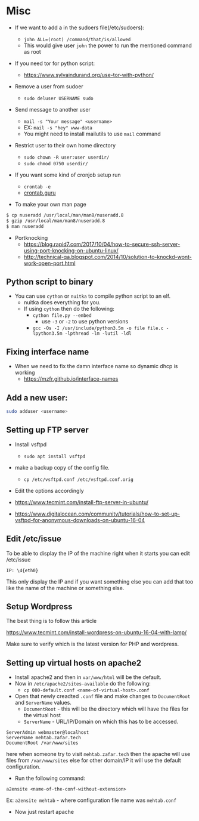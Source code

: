 # Misc

* If we want to add a in the sudoers file(/etc/sudoers):
    - `john ALL=(root) /command/that/is/allowed`
    - This would give user `john` the power to run the mentioned command as root
* If you need tor for python script:
    - https://www.sylvaindurand.org/use-tor-with-python/
* Remove a user from sudoer
    - `sudo deluser USERNAME sudo`
* Send message to another user
    - `mail -s "Your message" <username>`
    - EX: `mail -s "hey" www-data`
    - You might need to install mailutils to use `mail` command
* Restrict user to their own home directory
    - `sudo chown -R user:user userdir/`
    - `sudo chmod 0750 userdir/`
* If you want some kind of cronjob setup run
    - `crontab -e`
    - [crontab.guru](https://crontab.guru/)

* To make your own man page

```bash
$ cp nuseradd /usr/local/man/man8/nuseradd.8
$ gzip /usr/local/man/man8/nuseradd.8
$ man nuseradd
```

* Portknocking
    - https://blog.rapid7.com/2017/10/04/how-to-secure-ssh-server-using-port-knocking-on-ubuntu-linux/
    - http://technical-qa.blogspot.com/2014/10/solution-to-knockd-wont-work-open-port.html

## Python script to binary

* You can use `cython` or `nuitka` to compile python script to an elf.
    - nuitka does everything for you.
    - If using `cython` then do the following:
        * `cython file.py --embed`
            - use `-3` or `-2` to use python versions
        * `gcc -Os -I /usr/include/python3.5m -o file file.c -lpython3.5m -lpthread -lm -lutil -ldl`

## Fixing interface name

* When we need to fix the damn interface name so dynamic dhcp is working
    - https://mzfr.github.io/interface-names

## Add a new user:

```bash
sudo adduser <username>
```

## Setting up FTP server

* Install vsftpd
    - `sudo apt install vsftpd`
* make a backup copy of the config file.
    - `cp /etc/vsftpd.conf /etc/vsftpd.conf.orig`
* Edit the options accordingly

* https://www.tecmint.com/install-ftp-server-in-ubuntu/
* https://www.digitalocean.com/community/tutorials/how-to-set-up-vsftpd-for-anonymous-downloads-on-ubuntu-16-04

## Edit /etc/issue

To be able to display the IP of the machine right when it starts you can edit /etc/issue

```
IP: \4{eth0}
```


This only display the IP and if you want something else you can add that too like the name of the machine or something else.


## Setup Wordpress

The best thing is to follow this article

https://www.tecmint.com/install-wordpress-on-ubuntu-16-04-with-lamp/

Make sure to verify which is the latest version for PHP and wordpress.

## Setting up virtual hosts on apache2

* Install apache2 and then in `var/www/html` will be the default.
* Now in `/etc/apache2/sites-available` do the following:
    - `cp 000-default.conf <name-of-virtual-host>.conf`
* Open that newly creadted `.conf` file and make changes to `DocumentRoot` and `ServerName` values.
    - `DocumentRoot` -  this will be the directory which will have the files for the virtual host
    - `ServerName` - URL/IP/Domain on which this has to be accessed.

```
ServerAdmin webmaster@localhost
ServerName mehtab.zafar.tech
DocumentRoot /var/www/sites     
```

here when someone try to visit `mehtab.zafar.tech` then the apache will use files from `/var/www/sites` else for other domain/IP it will use the default configuration.

* Run the following command:

```
a2ensite <name-of-the-conf-without-extension>
```
Ex: `a2ensite mehtab` - where configuration file name was `mehtab.conf`

* Now just restart apache


